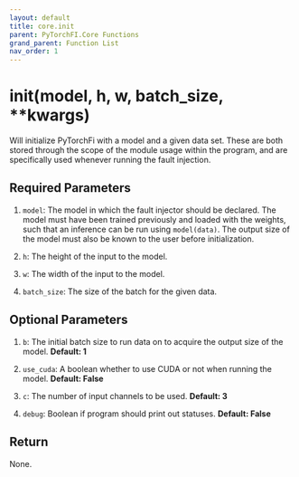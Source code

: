 ```yaml
---
layout: default
title: core.init
parent: PyTorchFI.Core Functions
grand_parent: Function List
nav_order: 1
---
```


# init(model, h, w, batch_size, \*\*kwargs)

Will initialize PyTorchFi with a model and a given data set. These are both stored through the scope of the module usage within the program, and are specifically used whenever running the fault injection.

## Required Parameters

1. `model`: The model in which the fault injector should be declared. The model must have been trained previously and loaded with the weights, such that an inference can be run using `model(data)`. The output size of the model must also be known to the user before initialization.

2. `h`: The height of the input to the model.

3. `w`: The width of the input to the model.

4. `batch_size`: The size of the batch for the given data.

## Optional Parameters

1. `b`: The initial batch size to run data on to acquire the output size of the model. **Default: 1**

2. `use_cuda`: A boolean whether to use CUDA or not when running the model. **Default: False**

3. `c`: The number of input channels to be used. **Default: 3**

4. `debug`: Boolean if program should print out statuses. **Default: False**

## Return

None.
